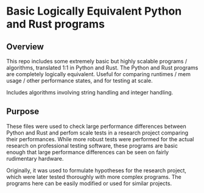# Basic Logically Equivalent Python and Rust programs

## Overview
This repo includes some extremely basic but highly scalable programs / algorithms, translated 1:1 in Python and Rust. The Python and Rust programs are completely logically equivalent. Useful for comparing runtimes / mem usage / other performance states, and for testing at scale.

Includes algorithms involving string handling and integer handling.

## Purpose
These files were used to check large performance differences between Python and Rust and perfom scale tests in a research project comparing their performances. While more robust tests were performed for the actual research on professional testing software, these programs are basic enough that large performance differences can be seen on fairly rudimentary hardware.

Originally, it was used to formulate hypotheses for the research project, which were later tested thoroughly with more complex programs. The programs here can be easily modified or used for similar projects.
